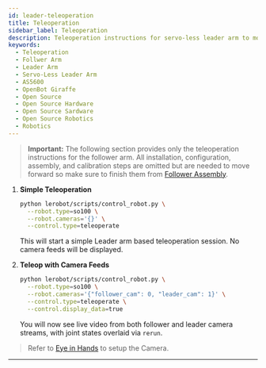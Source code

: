 ```yaml
---
id: leader-teleoperation
title: Teleoperation
sidebar_label: Teleoperation
description: Teleoperation instructions for servo-less leader arm to move the Follower Arm.
keywords:
  - Teleoperation
  - Follwer Arm
  - Leader Arm
  - Servo-Less Leader Arm
  - AS5600
  - OpenBot Giraffe
  - Open Source
  - Open Source Hardware
  - Open Source Sardware
  - Open Source Robotics
  - Robotics
---
```


<!-- @format -->

> **Important:** The following section provides only the teleoperation instructions for the follower arm. All installation, configuration, assembly, and calibration steps are omitted but are needed to move forward so make sure to finish them from [Follower Assembly](/docs/01-Giraffe/01-Assembly/Follower/01-Overview.md).

1. **Simple Teleoperation**

   ```bash
   python lerobot/scripts/control_robot.py \
     --robot.type=so100 \
     --robot.cameras='{}' \
     --control.type=teleoperate
   ```

   This will start a simple Leader arm based teleoperation session. No camera feeds will be displayed.

2. **Teleop with Camera Feeds**  

   ```bash
   python lerobot/scripts/control_robot.py \
     --robot.type=so100 \
     --robot.cameras='{"follower_cam": 0, "leader_cam": 1}' \
     --control.type=teleoperate \
     --control.display_data=true
   ```

   You will now see live video from both follower and leader camera streams, with joint states overlaid via `rerun`.

> Refer to [Eye in Hands](/docs/Giraffe/LeRobot/lerobot_grippercam) to setup the Camera.

---
